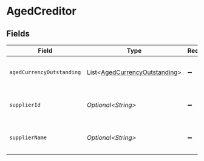 # AgedCreditor


## Fields

| Field                                                                            | Type                                                                             | Required                                                                         | Description                                                                      | Example                                                                          |
| -------------------------------------------------------------------------------- | -------------------------------------------------------------------------------- | -------------------------------------------------------------------------------- | -------------------------------------------------------------------------------- | -------------------------------------------------------------------------------- |
| `agedCurrencyOutstanding`                                                        | List\<[AgedCurrencyOutstanding](../../models/shared/AgedCurrencyOutstanding.md)> | :heavy_minus_sign:                                                               | Array of aged creditors by currency.                                             |                                                                                  |
| `supplierId`                                                                     | *Optional\<String>*                                                              | :heavy_minus_sign:                                                               | Supplier ID of the aged creditor.                                                | f594cefb-7750-4c3a-bab2-b5322026dee9                                             |
| `supplierName`                                                                   | *Optional\<String>*                                                              | :heavy_minus_sign:                                                               | Supplier name of the aged creditor.                                              | John Doe                                                                         |